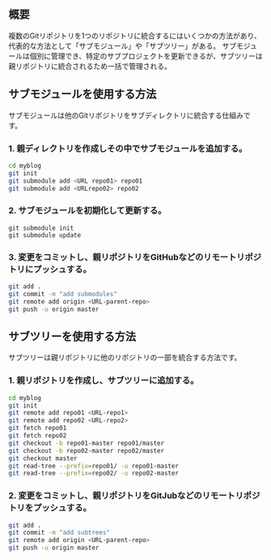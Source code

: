## 概要

複数のGitリポジトリを1つのリポジトリに統合するにはいくつかの方法があり、代表的な方法として「サブモジュール」や「サブツリー」がある。
サブモジュールは個別に管理でき、特定のサブプロジェクトを更新できるが、サブツリーは親リポジトリに統合されるため一括で管理される。

## サブモジュールを使用する方法

サブモジュールは他のGitリポジトリをサブディレクトリに統合する仕組みです。

### 1. 親ディレクトリを作成しその中でサブモジュールを追加する。

```sh
cd myblog
git init
git submodule add <URL repo01> repo01
git submodule add <URLrepo02> repo02
```

### 2. サブモジュールを初期化して更新する。

```SH
git submodule init
git submodule update
```

### 3. 変更をコミットし、親リポジトリをGitHubなどのリモートリポジトリにプッシュする。

```sh
git add .
git commit -m "add submodules"
git remote add origin <URL-parent-repo>
git push -u origin master
```

## サブツリーを使用する方法

サブツリーは親リポジトリに他のリポジトリの一部を統合する方法です。

### 1. 親リポジトリを作成し、サブツリーに追加する。

```sh
cd myblog 
git init 
git remote add repo01 <URL-repo1>
git remote add repo02 <URL-repo2>
git fetch repo01
git fetch repo02
git checkout -b repo01-master repo01/master
git checkout -b repo02-master repo02/master 
git checkout master 
git read-tree --prefix=repo01/ -u repo01-master 
git read-tree --prefix=repo02/ -u repo02-master
```

### 2. 変更をコミットし、親リポジトリをGitJubなどのリモートリポジトリをプッシュする。

```sh
git add .
git commit -m "add subtrees"
git remote add origin <URL-parent-repo>
git push -u origin master
```
